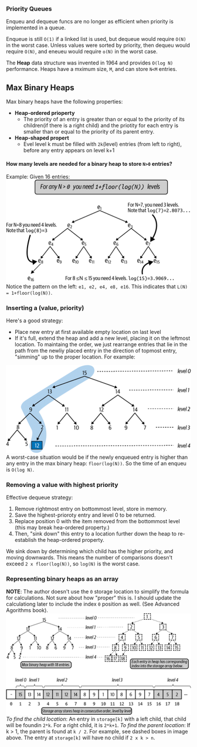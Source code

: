 ### Priority Queues
Enqueu and dequeue funcs are no longer as efficient when priority is implemented in a queue.

Enqueue is still `O(1)` if a linked list is used, but dequeue would require `O(N)` in the worst case. Unless values were
sorted by priority, then dequeu would require `O(N)`, and eneueu would require `o(N)` in the worst case.

The **Heap** data structure was invented in 1964 and provides `O(log N)` performance.
Heaps have a mximum size, `M`, and can store `N<M` entries.

## Max Binary Heaps
Max binary heaps have the following properties:
* **Heap-ordered prioperty**
  * The priority of an entry is greater than or equal to the priority of its children(if there is a right child) and the priotity for each entry is smaller than or equal to the priority of its parent entry.
* **Heap-shaped propert**
  * Evel level k must be filled with `2k`(level) entries (from left to right), before any entry appears on level k+1
#### How many levels are needed for a binary heap to store `N>0` entries?
Example:
Given 16 entries:
![](determine-levels.gif)
Notice the pattern on the left: `e1, e2, e4, e8, e16`. This indicates that `L(N) = 1+floor(log(N))`. 

### Inserting a (value, priority)
Here's a good strategy:
* Place new entry at first available empty location on last level
* If it's full, extend the heap and add a new level, placing it on the leftmost location.
To maintaing the order, we just rearrange entries that lie in the path from the newliy placed entry in the direction of 
topmost entry, "simming" up to the proper location. For example:

![](swim.gif)
A worst-case situation would be if the newly enqueued entry is higher than any entry in the max binary heap: `floor(log(N))`.
So the time of an enqueu is `O(log N)`.

### Removing a value with highest priority
Effective dequeue strategy:
1. Remove rightmost entry on bottommost level, store in memory.
2. Save the highest-prioroty entry and level 0 to be returned.
3. Replace position 0 with the item removed from the bottommost level (this may break hea-ordered property.)
4. Then, "sink down" this entry to a location further down the heap to re-establish the heap-ordered property.

We sink down by determining which child has the higher priority, and moving downwards. This means the number of comparisons
doesn't exceed `2 x floor(log(N))`, so `log(N)` is the worst case.

### Representing binary heaps as an array
**NOTE**: The author doesn't use the `0` storage location to simplify the formula for calculations. Not sure about how 
"proper" this is. I should update the calculationg later to include the index `0` position as well. (See Advanced Agorithms book).
![](binary-heap-as-array.gif)
_To find the child location_:
An entry in `storage[k]` with a left child, that child will be foundin `2*k`. For a right child, it is `2*k+1`.
_To find the parent location_:
If k > 1, the parent is found at `k / 2`. 
For example, see dashed boxes in image above. The entry at `storage[k]` will have no child if `2 x k > n`.


